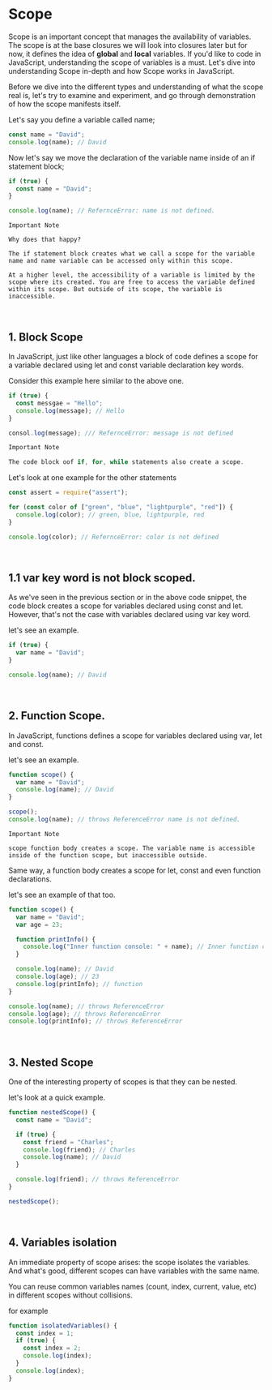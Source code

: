 # Scope

Scope is an important concept that manages the availability of variables. The scope is at the base closures we will look into closures later but for now, it defines the idea of **global** and **local** variables.
If you'd like to code in JavaScript, understanding the scope of variables is a must. Let's dive into understanding Scope in-depth and how Scope works in JavaScript.

Before we dive into the different types and understanding of what the scope real is, let's try to examine and experiment, and go through demonstration of how the scope manifests itself.

Let's say you define a variable called name;

```js
const name = "David";
console.log(name); // David
```

Now let's say we move the declaration of the variable name inside of an if statement block;

```js
if (true) {
  const name = "David";
}

console.log(name); // RefernceError: name is not defined.
```

```
Important Note

Why does that happy?

The if statement block creates what we call a scope for the variable name and name variable can be accessed only within this scope.

At a higher level, the accessibility of a variable is limited by the scope where its created. You are free to access the variable defined within its scope. But outside of its scope, the variable is inaccessible.
```

<br>

## 1. Block Scope

In JavaScript, just like other languages a block of code defines a scope for a variable declared using let and const variable declaration key words.

Consider this example here similar to the above one.

```js
if (true) {
  const messgae = "Hello";
  console.log(message); // Hello
}

consol.log(message); /// RefernceError: message is not defined
```

```js
Important Note

The code block oof if, for, while statements also create a scope.
```

Let's look at one example for the other statements

```js
const assert = require("assert");

for (const color of ["green", "blue", "lightpurple", "red"]) {
  console.log(color); // green, blue, lightpurple, red
}

console.log(color); // RefernceError: color is not defined
```

<br>

## 1.1 var key word is not block scoped.

As we've seen in the previous section or in the above code snippet, the code block creates a scope for variables declared using const and let. However, that's not the case with variables declared using var key word.

let's see an example.

```js
if (true) {
  var name = "David";
}

console.log(name); // David
```

<br>

## 2. Function Scope.

In JavaScript, functions defines a scope for variables declared using var, let and const.

let's see an example.

```js
function scope() {
  var name = "David";
  console.log(name); // David
}

scope();
console.log(name); // throws ReferenceError name is not defined.
```

```
Important Note

scope function body creates a scope. The variable name is accessible inside of the function scope, but inaccessible outside.
```

Same way, a function body creates a scope for let, const and even function declarations.

let's see an example of that too.

```js
function scope() {
  var name = "David";
  var age = 23;

  function printInfo() {
    console.log("Inner function console: " + name); // Inner function console: David
  }

  console.log(name); // David
  console.log(age); // 23
  console.log(printInfo); // function
}

console.log(name); // throws ReferenceError
console.log(age); // throws ReferenceError
console.log(printInfo); // throws ReferenceError
```

<br>

## 3. Nested Scope

One of the interesting property of scopes is that they can be nested.

let's look at a quick example.

```js
function nestedScope() {
  const name = "David";

  if (true) {
    const friend = "Charles";
    console.log(friend); // Charles
    console.log(name); // David
  }

  console.log(friend); // throws ReferenceError
}

nestedScope();
```

<br>

## 4. Variables isolation

An immediate property of scope arises: the scope isolates the variables. And what's good, different scopes can have variables with the same name.

You can reuse common variables names (count, index, current, value, etc) in different scopes without collisions.

for example

```js
function isolatedVariables() {
  const index = 1;
  if (true) {
    const index = 2;
    console.log(index);
  }
  console.log(index);
}
```
